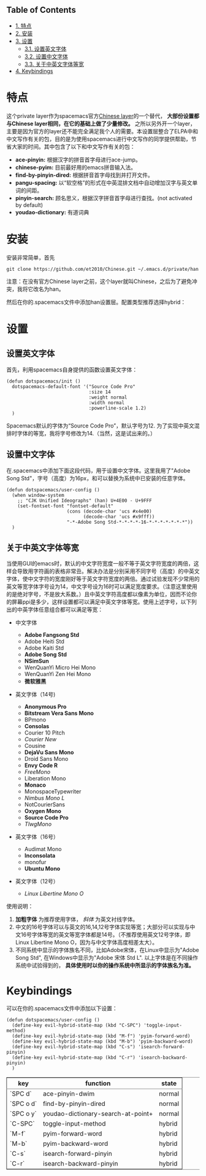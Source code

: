 <div id="table-of-contents">
<h2>Table of Contents</h2>
<div id="text-table-of-contents">
<ul>
<li><a href="#orgheadline1">1. 特点</a></li>
<li><a href="#orgheadline2">2. 安装</a></li>
<li><a href="#orgheadline6">3. 设置</a>
<ul>
<li><a href="#orgheadline3">3.1. 设置英文字体</a></li>
<li><a href="#orgheadline4">3.2. 设置中文字体</a></li>
<li><a href="#orgheadline5">3.3. 关于中英文字体等宽</a></li>
</ul>
</li>
<li><a href="#orgheadline7">4. Keybindings</a></li>
</ul>
</div>
</div>


# 特点<a id="orgheadline1"></a>

这个private layer作为spacemacs官方[Chinese layer](https://github.com/syl20bnr/spacemacs/tree/master/layers/chinese)的一个替代， **大部份设置都与Chinese layer相同，在它的基础上做了少量修改。** 之所以另外开一个layer，主要是因为官方的layer还不能完全满足我个人的需要。本设置层整合了ELPA中和中文写作有关的包，目的是为使用spacemacs进行中文写作的同学提供帮助，节省大家的时间。其中包含了以下和中文写作有关的包：

-   **ace-pinyin:** 根据汉字的拼音首字母进行ace-jump。
-   **chinese-pyim:** 目前最好用的emacs拼音输入法。
-   **find-by-pinyin-dired:** 根据拼音首字母找到并打开文件。
-   **pangu-spacing:** 以“软空格”的形式在中英混排文档中自动增加汉字与英文单词的间距。
-   **pinyin-search:** 顾名思义，根据汉字拼音首字母进行查找。(not activated by default)
-   **youdao-dictionary:** 有道词典

# 安装<a id="orgheadline2"></a>

安装非常简单，首先

    git clone https://github.com/et2010/Chinese.git ~/.emacs.d/private/han

注意：在没有官方Chinese layer之前，这个layer就叫Chinese，之后为了避免冲突，我将它改名为han。

然后在你的.spacemacs文件中添加han设置层。配置类型推荐选择hybrid：

# 设置<a id="orgheadline6"></a>

## 设置英文字体<a id="orgheadline3"></a>

首先，利用spacemacs自身提供的函数设置英文字体：

    (defun dotspacemacs/init ()
      dotspacemacs-default-font '("Source Code Pro"
                                  :size 14
                                  :weight normal
                                  :width normal
                                  :powerline-scale 1.2)
      )

Spacemacs默认的字体为“Source Code Pro”，默认字号为12. 为了实现中英文混排时字体的等宽，我将字号修改为14.（当然，这是试出来的。）

## 设置中文字体<a id="orgheadline4"></a>

在.spacemacs中添加下面这段代码，用于设置中文字体。这里我用了"Adobe Song Std"，字号（高度）为16px，和可以替换为系统中已安装的任意字体。

    (defun dotspacemacs/user-config ()
      (when window-system
        ;; "CJK Unified Ideographs" (han) U+4E00 - U+9FFF
        (set-fontset-font "fontset-default"
                          (cons (decode-char 'ucs #x4e00)
                                (decode-char 'ucs #x9fff))
                          "-*-Adobe Song Std-*-*-*-*-16-*-*-*-*-*-*-*"))
      )

## 关于中英文字体等宽<a id="orgheadline5"></a>

当使用GUI的emacs时，默认的中文字符宽度一般不等于英文字符宽度的两倍，这样会导致用字符画的表格非常丑。解决办法是分别采用不同字号（高度）的中英文字体，使中文字符的宽度刚好等于英文字符宽度的两倍。通过试验发现不少常用的英文等宽字体字号设为14，中文字号设为16时可以满足宽度要求。（注意这里使用的是绝对字号，不是放大系数。）且中英文字符高度都以像素为单位，因而不论你的屏幕ppi是多少，这样设置都可以满足中英文字体等宽。使用上述字号，以下列出的中英字体任意组合都可以满足等宽：

-   中文字体
    -   **Adobe Fangsong Std**
    -   Adobe Heiti Std
    -   Adobe Kaiti Std
    -   **Adobe Song Std**
    -   **NSimSun**
    -   WenQuanYi Micro Hei Mono
    -   WenQuanYi Zen Hei Mono
    -   **微软雅黑**

-   英文字体（14号)
    -   **Anonymous Pro**
    -   **Bitstream Vera Sans Mono**
    -   BPmono
    -   **Consolas**
    -   Courier 10 Pitch
    -   *Courier New*
    -   Cousine
    -   **DejaVu Sans Mono**
    -   Droid Sans Mono
    -   **Envy Code R**
    -   *FreeMono*
    -   Liberation Mono
    -   **Monaco**
    -   MonospaceTypewriter
    -   *Nimbus Mono L*
    -   NotCourierSans
    -   **Oxygen Mono**
    -   **Source Code Pro**
    -   *TlwgMono*

-   英文字体（16号）
    -   Audimat Mono
    -   **Inconsolata**
    -   monofur
    -   **Ubuntu Mono**

-   英文字体（12号）
    -   *Linux Libertine Mono O*

使用说明：

1.  **加粗字体** 为推荐使用字体， *斜体* 为英文衬线字体。
2.  中文的16号字体可以与英文的16,14,12号字体实现等宽；大部分可以实现与中文16号字体等宽的英文等宽字体都是14号。（不推荐使用英文12号字体，即Linux Libertine Mono O，因为与中文字体高度相差太大）。
3.  不同系统中显示的字体族名不同，比如Adobe宋体，在Linux中显示为"Adobe Song Std", 在Windows中显示为"Adobe 宋体 Std L". 以上字体是在不同操作系统中试验得到的， **具体使用时以你的操作系统中所显示的字体族名为准。**

# Keybindings<a id="orgheadline7"></a>

可以在你的.spacemacs文件中添加以下设置：

    (defun dotspacemacs/user-config ()
      (define-key evil-hybrid-state-map (kbd "C-SPC") 'toggle-input-method)
      (define-key evil-hybrid-state-map (kbd "M-f") 'pyim-forward-word)
      (define-key evil-hybrid-state-map (kbd "M-b") 'pyim-backward-word)
      (define-key evil-hybrid-state-map (kbd "C-s") 'isearch-forward-pinyin)
      (define-key evil-hybrid-state-map (kbd "C-r") 'isearch-backward-pinyin)
      )

<table border="2" cellspacing="0" cellpadding="6" rules="groups" frame="hsides">


<colgroup>
<col  class="org-left" />

<col  class="org-left" />

<col  class="org-left" />
</colgroup>
<thead>
<tr>
<th scope="col" class="org-left">key</th>
<th scope="col" class="org-left">function</th>
<th scope="col" class="org-left">state</th>
</tr>
</thead>

<tbody>
<tr>
<td class="org-left">`SPC d`</td>
<td class="org-left">ace-pinyin-dwim</td>
<td class="org-left">normal</td>
</tr>


<tr>
<td class="org-left">`SPC o d`</td>
<td class="org-left">find-by-pinyin-dired</td>
<td class="org-left">normal</td>
</tr>


<tr>
<td class="org-left">`SPC o y`</td>
<td class="org-left">youdao-dictionary-search-at-point+</td>
<td class="org-left">normal</td>
</tr>


<tr>
<td class="org-left">`C-SPC`</td>
<td class="org-left">toggle-input-method</td>
<td class="org-left">hybrid</td>
</tr>


<tr>
<td class="org-left">`M-f`</td>
<td class="org-left">pyim-forward-word</td>
<td class="org-left">hybrid</td>
</tr>


<tr>
<td class="org-left">`M-b`</td>
<td class="org-left">pyim-backward-word</td>
<td class="org-left">hybrid</td>
</tr>


<tr>
<td class="org-left">`C-s`</td>
<td class="org-left">isearch-forward-pinyin</td>
<td class="org-left">hybrid</td>
</tr>


<tr>
<td class="org-left">`C-r`</td>
<td class="org-left">isearch-backward-pinyin</td>
<td class="org-left">hybrid</td>
</tr>
</tbody>
</table>
